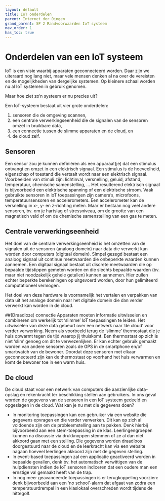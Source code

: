 ```yaml
---
layout: default
title: IoT onderdelen
parent: Internet der Dingen
grand_parent: SP 2 Randvoorwaarden IoT systeem
nav_order: 1
has_toc: true
---
```


# Onderdelen van een IoT systeem
IoT is een visie waarbij apparaten geconnecteerd worden. Daar zijn we uiteraard nog lang niet, maar vele mensen denken al na over de vereisten en de mogelijkheden van 
dergelijke systemen. Op kleinere schaal worden nu al IoT systemen in gebruik genomen. 

Maar hoe ziet zo’n systeem er nu precies uit?

Een IoT-systeem bestaat uit vier grote onderdelen: 
1. sensoren die de omgeving scannen, 
2. een centrale verwerkingseenheid die de signalen van de sensoren omzet in bruikbare data, 
3. een connectie tussen de slimme apparaten en de cloud, en 
4. de cloud zelf.

## Sensoren
Een sensor zou je kunnen definiëren als een apparaat(je) dat een stimulus ontvangt en omzet in een elektrisch signaal. 
Een stimulus is de hoeveelheid, eigenschap of toestand die vertaalt wordt naar een elektrisch signaal. Voorbeelden van stimuli zijn: lichtinval, versnelling, geluid, afstand, 
temperatuur, chemische samenstelling, … Het resulterend elektrisch signaal is bijvoorbeeld een elektrische spanning of een elektrische stroom.
Vaak gebruikte sensoren in IoT toepassingen zijn camera’s, microfoons, temperatuursensoren en accelerometers. Een accelerometer kan de versnelling in x-, y- en z-richting meten.
 Maar er bestaan nog veel andere sensoren, bv. om je hartslag of stressniveau, om de grootte van een magnetisch veld of om de chemische samenstelling van een gas te meten.

## Centrale verwerkingseenheid
Het doel van de centrale verwerkingseenheid is het omzetten van de signalen uit de sensoren (analoog domein) naar data die verwerkt kan worden door computers (digitaal domein).
Simpel gezegd bestaat een analoog signaal uit continue meetwaarden die onbeperkte waarden kunnen aannemen. 
Een digitaal signaal bestaat uit discrete meetwaarden die op bepaalde tijdstippen gemeten worden en die slechts bepaalde waarden (bv. maar niet noodzakelijk gehele getallen) kunnen 
aannemen. Hier zullen echter beperkte berekeningen op uitgevoerd worden, door hun gelimiteerd computationeel vermogen. 

Het doel van deze hardware is voornamelijk het vertalen en verpakken van data uit het analoge domein naar het digitale domein die dan verder verwerkt kan worden in de cloud. 

##(Draadloze) connectie
Apparaten moeten informatie uitwisselen en combineren om werkelijk tot ‘slimme’ IoT toepassingen te leiden. Het uitwisselen van deze data gebeurt over een netwerk naar ‘de cloud’ voor verder verwerking.
Neem als voorbeeld terug de ‘slimme’ thermostaat die je huis opwarmt tegen de tijd waarop jij thuiskomt. Een thermostaat op zich is niet ‘slim’ genoeg om dit te verwezenlijken.
Er kan echter gebruik gemaakt worden van andere sensoren zoals de GPS in de smartphone en/of smartwatch van de bewoner. Doordat deze sensoren met elkaar geconnecteerd zijn kan 
de thermostaat op voorhand het huis verwarmen en komt de bewoner toe in een warm huis.

## De cloud
De cloud staat voor een netwerk van computers die aanzienlijke data-opslag en rekenkracht ter beschikking stellen aan gebruikers.
In ons geval worden de gegevens van de sensoren in een IoT systeem gedeeld en opgeslagen in de cloud. Wat kan je nu met die gegevens doen?

- In monitoring toepassingen kan een gebruiker via een website die gegevens opvragen en die verder verwerken. Dit kan op zich al voldoende zijn om de probleemstelling aan te pakken. Denk hierbij bijvoorbeeld aan een stem-toepassing in de klas. Leerlingengroepen kunnen na discussie via drukknoppen stemmen of ze al dan niet akkoord gaan met een stelling. Die gegevens worden draadloos doorgestuurd naar de cloud en de leerkracht kan via een website nagaan hoeveel leerlingen akkoord zijn met de gegeven stelling.
- In event-based toepassingen zal een applicatie geactiveerd worden in bepaalde gevallen, denk bv. het automatisch verwittigen van de hulpdiensten indien de IoT sensoren indiceren dat een oudere man een ernstige val gemaakt heeft van de trap.
- In nog meer geavanceerde toepassingen is er terugkoppeling voorzien: denk bijvoorbeeld aan een ‘no school’-alarm dat afgaat van zodra een temperatuurdrempel in een klaslokaal overschreden wordt tijdens de hittegolf.
